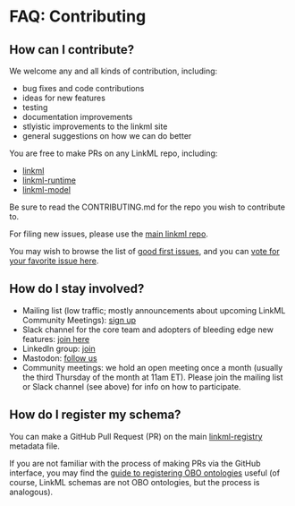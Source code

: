 # FAQ: Contributing

## How can I contribute?

We welcome any and all kinds of contribution, including:

 * bug fixes and code contributions
 * ideas for new features
 * testing
 * documentation improvements
 * stlyistic improvements to the linkml site
 * general suggestions on how we can do better

You are free to make PRs on any LinkML repo, including:

 * [linkml](https://github.com/linkml/linkml)
 * [linkml-runtime](https://github.com/linkml/linkml-runtime)
 * [linkml-model](https://github.com/linkml/linkml-model)

Be sure to read the CONTRIBUTING.md for the repo you wish to contribute to.

For filing new issues, please use the [main linkml repo](https://github.com/linkml/linkml/issues).

You may wish to browse the list of [good first issues](https://github.com/linkml/linkml/labels/good%20first%20issue),
and you can [vote for your favorite issue here](https://github.com/linkml/linkml/issues/974).

## How do I stay involved?

- Mailing list (low traffic; mostly announcements about upcoming LinkML Community Meetings): [sign up](https://groups.google.com/g/linkml-community)
- Slack channel for the core team and adopters of bleeding edge new features: [join here](https://join.slack.com/t/obo-communitygroup/shared_invite/zt-1oq48ttk7-kKo0i6TwntYtAq~Jcjjg4g)
- LinkedIn group: [join](https://www.linkedin.com/groups/14303246/)
- Mastodon: [follow us](https://qoto.org/@linkml)
- Community meetings: we hold an open meeting once a month (usually the third Thursday of the month at 11am ET). Please join the mailing list or Slack channel (see above) for info on how to participate.


## How do I register my schema?

You can make a GitHub Pull Request (PR) on the main [linkml-registry](https://linkml.io/linkml-registry/home/) metadata file.

If you are not familiar with the process of making PRs via the GitHub interface, you may find the [guide to registering OBO ontologies](https://github.com/linkml/linkml-registry/blob/main/models.yaml) useful (of course, LinkML schemas are not OBO ontologies, but the process is analogous).
